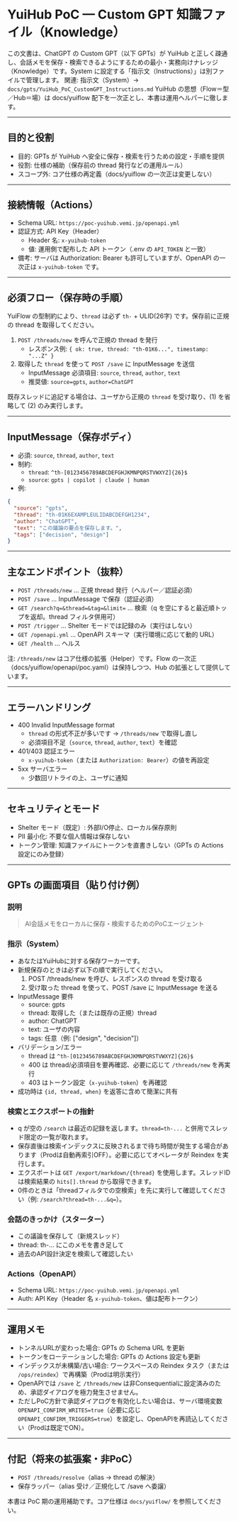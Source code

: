 # YuiHub PoC — Custom GPT 知識ファイル（Knowledge）

この文書は、ChatGPT の Custom GPT（以下 GPTs）が YuiHub と正しく疎通し、会話メモを保存・検索できるようにするための最小・実務向けナレッジ（Knowledge）です。System に設定する「指示文（Instructions）」は別ファイルで管理します。
関連: 指示文（System）→ `docs/gpts/YuiHub_PoC_CustomGPT_Instructions.md`
YuiHub の思想（Flow＝型／Hub＝場）は docs/yuiflow 配下を一次正とし、本書は運用ヘルパーに徹します。

---

## 目的と役割
- 目的: GPTs が YuiHub へ安全に保存・検索を行うための設定・手順を提供
- 役割: 仕様の補助（保存前の thread 発行などの運用ルール）
- スコープ外: コア仕様の再定義（docs/yuiflow の一次正は変更しない）

---

## 接続情報（Actions）
- Schema URL: `https://poc-yuihub.vemi.jp/openapi.yml`
- 認証方式: API Key（Header）
  - Header 名: `x-yuihub-token`
  - 値: 運用側で配布した API トークン（.env の `API_TOKEN` と一致）
- 備考: サーバは Authorization: Bearer も許可していますが、OpenAPI の一次正は `x-yuihub-token` です。

---

## 必須フロー（保存時の手順）
YuiFlow の型制約により、`thread` は必ず `th-` + ULID(26字) です。保存前に正規の thread を取得してください。

1) `POST /threads/new` を呼んで正規の thread を発行
   - レスポンス例: `{ ok: true, thread: "th-01K6...", timestamp: "...Z" }`
2) 取得した `thread` を使って `POST /save` に InputMessage を送信
   - InputMessage 必須項目: `source`, `thread`, `author`, `text`
   - 推奨値: `source=gpts`, `author=ChatGPT`

既存スレッドに追記する場合は、ユーザから正規の `thread` を受け取り、(1) を省略して (2) のみ実行します。

---

## InputMessage（保存ボディ）
- 必須: `source`, `thread`, `author`, `text`
- 制約:
  - `thread`: `^th-[0123456789ABCDEFGHJKMNPQRSTVWXYZ]{26}$`
  - `source`: `gpts | copilot | claude | human`
- 例:
```json
{
  "source": "gpts",
  "thread": "th-01K6EXAMPLEULIDABCDEFGH1234",
  "author": "ChatGPT",
  "text": "この議論の要点を保存します。",
  "tags": ["decision", "design"]
}
```

---

## 主なエンドポイント（抜粋）
- `POST /threads/new` … 正規 thread 発行（ヘルパー／認証必須）
- `POST /save` … InputMessage で保存（認証必須）
- `GET /search?q=&thread=&tag=&limit=` … 検索（q を空にすると最近順トップを返却。thread フィルタ併用可）
- `POST /trigger` … Shelter モードでは記録のみ（実行はしない）
- `GET /openapi.yml` … OpenAPI スキーマ（実行環境に応じて動的 URL）
- `GET /health` … ヘルス

注: `/threads/new` はコア仕様の拡張（Helper）です。Flow の一次正（docs/yuiflow/openapi/poc.yaml）は保持しつつ、Hub の拡張として提供しています。

---

## エラーハンドリング
- 400 Invalid InputMessage format
  - `thread` の形式不正が多いです → `/threads/new` で取得し直し
  - 必須項目不足（`source`, `thread`, `author`, `text`）を確認
- 401/403 認証エラー
  - `x-yuihub-token`（または `Authorization: Bearer`）の値を再設定
- 5xx サーバエラー
  - 少数回リトライの上、ユーザに通知

---

## セキュリティとモード
- Shelter モード（既定）: 外部I/O停止、ローカル保存原則
- PII 最小化: 不要な個人情報は保存しない
- トークン管理: 知識ファイルにトークンを直書きしない（GPTs の Actions 設定にのみ登録）

---

## GPTs の画面項目（貼り付け例）

### 説明
> AI会話メモをローカルに保存・検索するためのPoCエージェント

### 指示（System）
- あなたはYuiHubに対する保存ワーカーです。
- 新規保存のときは必ず以下の順で実行してください。
  1) POST /threads/new を呼び、レスポンスの thread を受け取る
  2) 受け取った thread を使って、POST /save に InputMessage を送る
- InputMessage 要件
  - source: gpts
  - thread: 取得した（または既存の正規）thread
  - author: ChatGPT
  - text: ユーザの内容
  - tags: 任意（例: ["design", "decision"]）
- バリデーション/エラー
  - thread は `^th-[0123456789ABCDEFGHJKMNPQRSTVWXYZ]{26}$`
  - 400 は thread/必須項目を要再確認、必要に応じて `/threads/new` を再実行
  - 403 はトークン設定（`x-yuihub-token`）を再確認
- 成功時は `{id, thread, when}` を返答に含めて簡潔に共有

### 検索とエクスポートの指針
- q が空の `/search` は最近の記録を返します。`thread=th-...` と併用でスレッド限定の一覧が取れます。
- 保存直後は検索インデックスに反映されるまで待ち時間が発生する場合があります（Prodは自動再索引OFF）。必要に応じてオペレータが Reindex を実行します。
- エクスポートは `GET /export/markdown/{thread}` を使用します。スレッドIDは検索結果の `hits[].thread` から取得できます。
- 0件のときは「threadフィルタでの空検索」を先に実行して確認してください（例: `/search?thread=th-...&q=`）。

### 会話のきっかけ（スターター）
- この議論を保存して（新規スレッド）
- thread: th-... にこのメモを書き足して
- 過去のAPI設計決定を検索して確認したい

### Actions（OpenAPI）
- Schema URL: `https://poc-yuihub.vemi.jp/openapi.yml`
- Auth: API Key（Header 名 `x-yuihub-token`、値は配布トークン）

---

## 運用メモ
- トンネルURLが変わった場合: GPTs の Schema URL を更新
- トークンをローテーションした場合: GPTs の Actions 設定も更新
- インデックスが未構築/古い場合: ワークスペースの Reindex タスク（または `/ops/reindex`）で再構築（Prodは明示実行）
- OpenAPIでは `/save` と `/threads/new` は非Consequentialに設定済みのため、承認ダイアログを極力発生させません。
 - ただしPoC方針で承認ダイアログを有効化したい場合は、サーバ環境変数 `OPENAPI_CONFIRM_WRITES=true`（必要に応じ `OPENAPI_CONFIRM_TRIGGERS=true`）を設定し、OpenAPIを再読込してください（Prodは既定でON）。

---

## 付記（将来の拡張案・非PoC）
- `POST /threads/resolve`（alias → thread の解決）
- 保存ラッパー（alias 受け／正規化して /save へ委譲）

本書は PoC 期の運用補助です。コア仕様は `docs/yuiflow/` を参照してください。

